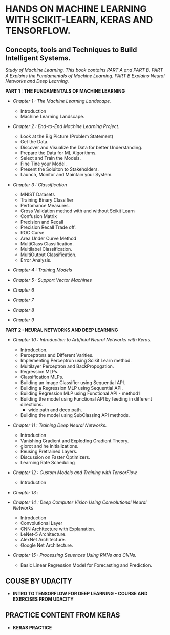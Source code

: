 # HANDS ON MACHINE LEARNING WITH SCIKIT-LEARN, KERAS AND TENSORFLOW.
## Concepts, tools and Techniques to Build Intelligent Systems.
*Study of Machine Learning. This book contains PART A and PART B. *PART A Explains the Fundamentals of Machine Learning.* *PART B Explains Neural Networks and Deep Learning.**

**PART 1 : THE FUNDAMENTALS OF MACHINE LEARNING**

+ *Chapter 1 : The Machine Learning Landscape.*
  + Introduction
  + Machine Learning Landscape.
  



+ *Chapter 2 : End-to-End Machine Learning Project.*
   * Look at the Big Picture (Problem Statement)
   + Get the Data.
   + Discover and Visualize the Data for better Understanding.
   + Prepare the Data for ML Algorithms.
   + Select and Train the Models.
   + Fine Tine your Model.
   + Present the Soluiton to Stakeholders.
   + Launch, Monitor and Maintain your System.
                
+ *Chapter 3 : Classification*
   + MNIST Datasets
   + Training Binary Classifier
   + Perfomance Measures.
   + Cross Validation method with and without Scikit Learn
   + Confusion Matrix
   + Precision and Recall
   + Precision Recall Trade off.
   + ROC Curve
   + Area Under Curve Method
   + MultiClass Classification.
   + Multilabel Classification.
   + MultiOutput Classification.
   + Error Analysis.

+ *Chapter 4 : Training Models*
+ *Chapter 5 : Support Vector Machines*
+ *Chapter 6*
+ *Chapter 7*
+ *Chapter 8*
+ *Chapter 9*


**PART 2 : NEURAL NETWORKS AND DEEP LEARNING**

+ *Chapter 10 : Introduction to Artificial Neural Networks with Keras.*

    + Introduction.
    + Perceptrons and Different Varities.
    + Implementing Perceptron using Scikit Learn method.
    + Multilayer Perceptron and BackPropogation.
    + Regression MLPs.
    + Classification MLPs.
    + Building an Image Classifier using Sequential API.
    + Building a Regression MLP using Sequential API.
    + Building Regression MLP using Functional API - method1
    + Building the model using Functional API by feeding in different directions.
         + wide path and deep path.
    + Building the model using SubClassing API methods.
    
+ *Chapter 11 : Training Deep Neural Networks.*
    + Introduction
    + Vanishing Gradient and Exploding Gradient Theory.
    + glorot and he initializations.
    + Reusing Pretrained Layers.
    + Discussion on Faster Optimizers.
    + Learning Rate Scheduling
    
+ *Chapter 12 : Custom Models and Training with TensorFlow.*
    + Introduction
    
+ *Chapter 13 :*

+ *Chapter 14 : Deep Computer Vision Using Convolutional Neural Networks*
    + Introduction
    + Convolutional Layer
    + CNN Architecture with Explanation.
    + LeNet-5 Architecture.
    + AlexNet Architecture.
    + Google Net Architecture.

+ *Chapter 15 : Processing Seuences Using RNNs and CNNs.*
    + Basic Linear Regression Model for Forecasting and Prediction.
    
## COUSE BY UDACITY
+ **INTRO TO TENSORFLOW FOR DEEP LEARNING - COURSE AND EXERCISES FROM UDACITY**

## PRACTICE CONTENT FROM KERAS
+ **KERAS PRACTICE**
